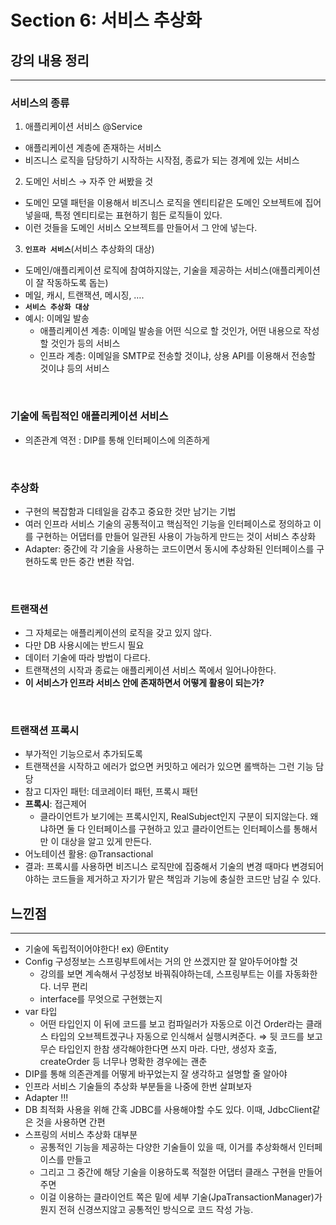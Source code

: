 # Section 6: 서비스 추상화

## 강의 내용 정리

<hr/>

### 서비스의 종류
1. 애플리케이션 서비스 @Service
- 애플리케이션 계층에 존재하는 서비스
- 비즈니스 로직을 담당하기 시작하는 시작점, 종료가 되는 경계에 있는 서비스

2. 도메인 서비스 → 자주 안 써봤을 것
- 도메인 모델 패턴을 이용해서 비즈니스 로직을 엔티티같은 도메인 오브젝트에 집어넣을때, 특정 엔티티로는 표현하기 힘든 로직들이 있다.
- 이런 것들을 도메인 서비스 오브젝트를 만들어서 그 안에 넣는다.

3. **`인프라 서비스`**(서비스 추상화의 대상)
- 도메인/애플리케이션 로직에 참여하지않는, 기술을 제공하는 서비스(애플리케이션이 잘 작동하도록 돕는)
- 메일, 캐시, 트랜잭션, 메시징, ….
- **`서비스 추상화 대상`**
- 예시: 이메일 발송
  - 애플리케이션 계층: 이메일 발송을 어떤 식으로 할 것인가, 어떤 내용으로 작성할 것인가 등의 서비스
  - 인프라 계층: 이메일을 SMTP로 전송할 것이냐, 상용 API를 이용해서 전송할 것이냐 등의 서비스

<br/>

### 기술에 독립적인 애플리케이션 서비스
- 의존관계 역전 : DIP를 통해 인터페이스에 의존하게

<br/>

### 추상화
- 구현의 복잡함과 디테일을 감추고 중요한 것만 남기는 기법
- 여러 인프라 서비스 기술의 공통적이고 핵심적인 기능을 인터페이스로 정의하고 이를 구현하는 어댑터를 만들어 일관된 사용이 가능하게 만드는 것이 서비스 추상화
- Adapter: 중간에 각 기술을 사용하는 코드이면서 동시에 추상화된 인터페이스를 구현하도록 만든 중간 변환 작업.

<br/>

### 트랜잭션
- 그 자체로는 애플리케이션의 로직을 갖고 있지 않다.
- 다만 DB 사용시에는 반드시 필요
- 데이터 기술에 따라 방법이 다르다.
- 트랜잭션의 시작과 종료는 애플리케이션 서비스 쪽에서 일어나야한다.
- **이 서비스가 인프라 서비스 안에 존재하면서 어떻게 활용이 되는가?**

<br/>

### 트랜잭션 프록시
- 부가적인 기능으로서 추가되도록
- 트랜잭션을 시작하고 에러가 없으면 커밋하고 에러가 있으면 롤백하는 그런 기능 담당
- 참고 디자인 패턴: 데코레이터 패턴, 프록시 패턴
- **프록시**: 접근제어
  - 클라이언트가 보기에는 프록시인지, RealSubject인지 구분이 되지않는다. 왜냐하면 둘 다 인터페이스를 구현하고 있고 클라이언트는 인터페이스를 통해서만 이 대상을 알고 있게 만든다.
- 어노테이션 활용: @Transactional
- 결과: 프록시를 사용하면 비즈니스 로직만에 집중해서 기술의 변경 때마다 변경되어야하는 코드들을 제거하고 자기가 맡은 책임과 기능에 충실한 코드만 남길 수 있다.


## 느낀점

<hr/>

- 기술에 독립적이어야한다! ex) @Entity
- Config 구성정보는 스프링부트에서는 거의 안 쓰겠지만 잘 알아두어야할 것
  - 강의를 보면 계속해서 구성정보 바꿔줘야하는데, 스프링부트는 이를 자동화한다. 너무 편리
  - interface를 무엇으로 구현했는지
- var 타입
  - 어떤 타입인지 이 뒤에 코드를 보고 컴파일러가 자동으로 이건 Order라는 클래스 타입의 오브젝트겠구나 자동으로 인식해서 실행시켜준다.
    ⇒ 뒷 코드를 보고 무슨 타입인지 한참 생각해야한다면 쓰지 마라. 다만, 생성자 호출, createOrder 등 너무나 명확한 경우에는 괜춘
- DIP를 통해 의존관계를 어떻게 바꾸었는지 잘 생각하고 설명할 줄 알아야
- 인프라 서비스 기술들의 추상화 부분들을 나중에 한번 살펴보자
- Adapter !!!
- DB 최적화 사용을 위해 간혹 JDBC를 사용해야할 수도 있다. 이때, JdbcClient같은 것을 사용하면 간편
- 스프링의 서비스 추상화 대부분
  - 공통적인 기능을 제공하는 다양한 기술들이 있을 때, 이거를 추상화해서 인터페이스를 만들고 
  - 그리고 그 중간에 해당 기술을 이용하도록 적절한 어댑터 클래스 구현을 만들어주면 
  - 이걸 이용하는 클라이언트 쪽은 밑에 세부 기술(JpaTransactionManager)가 뭔지 전혀 신경쓰지않고 공통적인 방식으로 코드 작성 가능.